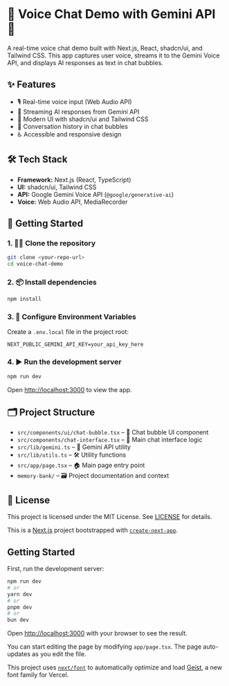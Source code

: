 # 🎤 Voice Chat Demo with Gemini API 🤖

A real-time voice chat demo built with Next.js, React, shadcn/ui, and Tailwind CSS. This app captures user voice, streams it to the Gemini Voice API, and displays AI responses as text in chat bubbles.

## ✨ Features
- 🎙️ Real-time voice input (Web Audio API)
- 🔄 Streaming AI responses from Gemini API
- 💎 Modern UI with shadcn/ui and Tailwind CSS
- 💬 Conversation history in chat bubbles
- ♿ Accessible and responsive design

## 🛠️ Tech Stack
- **Framework:** Next.js (React, TypeScript)
- **UI:** shadcn/ui, Tailwind CSS
- **API:** Google Gemini Voice API (`@google/generative-ai`)
- **Voice:** Web Audio API, MediaRecorder

## 🚀 Getting Started

### 1. 🧑‍💻 Clone the repository
```bash
git clone <your-repo-url>
cd voice-chat-demo
```

### 2. 📦 Install dependencies
```bash
npm install
```

### 3. 🔑 Configure Environment Variables
Create a `.env.local` file in the project root:
```
NEXT_PUBLIC_GEMINI_API_KEY=your_api_key_here
```

### 4. ▶️ Run the development server
```bash
npm run dev
```

Open [http://localhost:3000](http://localhost:3000) to view the app.

## 🗂️ Project Structure
- `src/components/ui/chat-bubble.tsx` – 💬 Chat bubble UI component
- `src/components/chat-interface.tsx` – 🧠 Main chat interface logic
- `src/lib/gemini.ts` – 🔗 Gemini API utility
- `src/lib/utils.ts` – 🛠️ Utility functions
- `src/app/page.tsx` – 🏠 Main page entry point
- `memory-bank/` – 🗃️ Project documentation and context

## 📄 License
This project is licensed under the MIT License. See [LICENSE](./LICENSE) for details.

This is a [Next.js](https://nextjs.org) project bootstrapped with [`create-next-app`](https://nextjs.org/docs/app/api-reference/cli/create-next-app).

## Getting Started

First, run the development server:

```bash
npm run dev
# or
yarn dev
# or
pnpm dev
# or
bun dev
```

Open [http://localhost:3000](http://localhost:3000) with your browser to see the result.

You can start editing the page by modifying `app/page.tsx`. The page auto-updates as you edit the file.

This project uses [`next/font`](https://nextjs.org/docs/app/building-your-application/optimizing/fonts) to automatically optimize and load [Geist](https://vercel.com/font), a new font family for Vercel.
